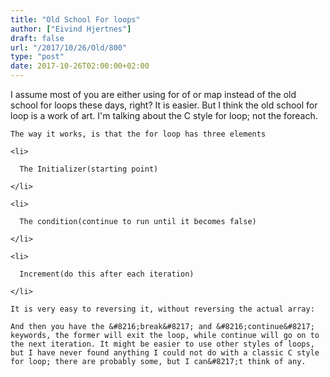 ```yaml
---
title: "Old School For loops"
author: ["Eivind Hjertnes"]
draft: false
url: "/2017/10/26/Old/800"
type: "post"
date: 2017-10-26T02:00:00+02:00
---
```


I assume most of you are either using for of or map instead of the old
school for loops these days, right? It is easier. But I think the old
school for loop is a work of art. I'm talking about the C style for
loop; not the foreach.

<div class="HTML">
  <div></div>

</p>

</div>

<div class="HTML">
  <div></div>

<script src="<https://gist.github.com/hjertnes/8d22f0d262d8fe81837b475b2c225c07.js>"></script>

</div>

<div class="HTML">
  <div></div>

<p>

</div>

```text
The way it works, is that the for loop has three elements
```

<div class="HTML">
  <div></div>

</p>

</div>

<div class="HTML">
  <div></div>

<ul>

</div>

```text
<li>

  The Initializer(starting point)

</li>

<li>

  The condition(continue to run until it becomes false)

</li>

<li>

  Increment(do this after each iteration)

</li>
```

<div class="HTML">
  <div></div>

</ul>

</div>

<div class="HTML">
  <div></div>

<p>

</div>

```text
It is very easy to reversing it, without reversing the actual array:
```

<div class="HTML">
  <div></div>

</p>

</div>

<div class="HTML">
  <div></div>

<script src="<https://gist.github.com/hjertnes/9dc34bf86b9880826bfd47df73b8d32a.js>"></script>

</div>

<div class="HTML">
  <div></div>

<p>

</div>

```text
And then you have the &#8216;break&#8217; and &#8216;continue&#8217; keywords, the former will exit the loop, while continue will go on to the next iteration. It might be easier to use other styles of loops, but I have never found anything I could not do with a classic C style for loop; there are probably some, but I can&#8217;t think of any.
```

<div class="HTML">
  <div></div>

</p>

</div>
